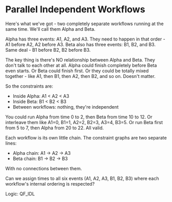# Parallel Independent Workflows

Here's what we've got - two completely separate workflows running at the same time. We'll call them Alpha and Beta.

Alpha has three events: A1, A2, and A3. They need to happen in that order - A1 before A2, A2 before A3. Beta also has three events: B1, B2, and B3. Same deal - B1 before B2, B2 before B3.

The key thing is there's NO relationship between Alpha and Beta. They don't talk to each other at all. Alpha could finish completely before Beta even starts. Or Beta could finish first. Or they could be totally mixed together - like A1, then B1, then A2, then B2, and so on. Doesn't matter.

So the constraints are:
- Inside Alpha: A1 < A2 < A3
- Inside Beta: B1 < B2 < B3
- Between workflows: nothing, they're independent

You could run Alpha from time 0 to 2, then Beta from time 10 to 12. Or interleave them like A1=0, B1=1, A2=2, B2=3, A3=4, B3=5. Or run Beta first from 5 to 7, then Alpha from 20 to 22. All valid.

Each workflow is its own little chain. The constraint graphs are two separate lines:
- Alpha chain: A1 → A2 → A3
- Beta chain: B1 → B2 → B3

With no connections between them.

Can we assign times to all six events (A1, A2, A3, B1, B2, B3) where each workflow's internal ordering is respected?

Logic: QF_IDL
